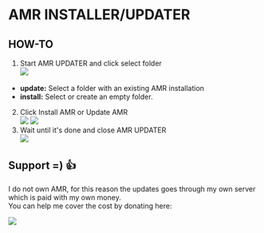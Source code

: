 # AMR INSTALLER/UPDATER

## HOW-TO
1. Start AMR UPDATER and click select folder  
![](https://i.imgur.com/bTSFDPe.png)
- **update:** Select a folder with an existing AMR installation
- **install:** Select or create an empty folder.
2. Click Install AMR or Update AMR  
![](https://i.imgur.com/HucaeTt.png) ![](https://i.imgur.com/kWVKocX.png)
4. Wait until it's done and close AMR UPDATER  
![](https://i.imgur.com/Fq9KBtw.png)

## Support =) 👍 
I do not own AMR, for this reason the updates goes through my own server which is paid with my own money.  
You can help me cover the cost by donating here:  

[![](https://www.paypalobjects.com/en_US/i/btn/btn_donateCC_LG.gif)](https://www.paypal.com/donate?hosted_button_id=K2G556GRFBVXC)
